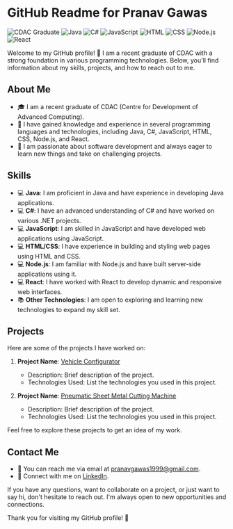 # GitHub Readme for Pranav Gawas

![CDAC Graduate](https://img.shields.io/badge/CDAC-Graduate-blue?style=flat-square)
![Java](https://img.shields.io/badge/Java-Expert-brightgreen?style=flat-square)
![C#](https://img.shields.io/badge/C%23-Advanced-blueviolet?style=flat-square)
![JavaScript](https://img.shields.io/badge/JavaScript-Intermediate-yellow?style=flat-square)
![HTML](https://img.shields.io/badge/HTML-Intermediate-orange?style=flat-square)
![CSS](https://img.shields.io/badge/CSS-Intermediate-blue?style=flat-square)
![Node.js](https://img.shields.io/badge/Node.js-Intermediate-green?style=flat-square)
![React](https://img.shields.io/badge/React-Intermediate-blue?style=flat-square)

Welcome to my GitHub profile! 👋 I am a recent graduate of CDAC with a strong foundation in various programming technologies. Below, you'll find information about my skills, projects, and how to reach out to me.

## About Me
- 🎓 I am a recent graduate of CDAC (Centre for Development of Advanced Computing).
- 💼 I have gained knowledge and experience in several programming languages and technologies, including Java, C#, JavaScript, HTML, CSS, Node.js, and React.
- 🌱 I am passionate about software development and always eager to learn new things and take on challenging projects.

## Skills
- 💻 **Java**: I am proficient in Java and have experience in developing Java applications.
- 💻 **C#**: I have an advanced understanding of C# and have worked on various .NET projects.
- 💻 **JavaScript**: I am skilled in JavaScript and have developed web applications using JavaScript.
- 💻 **HTML/CSS**: I have experience in building and styling web pages using HTML and CSS.
- 💻 **Node.js**: I am familiar with Node.js and have built server-side applications using it.
- 💻 **React**: I have worked with React to develop dynamic and responsive web interfaces.
- 📚 **Other Technologies**: I am open to exploring and learning new technologies to expand my skill set.

## Projects
Here are some of the projects I have worked on:
1. **Project Name**: [Vehicle Configurator](https://github.com/Pranavgawas/VehicleConfigurator)
   - Description: Brief description of the project.
   - Technologies Used: List the technologies you used in this project.
   
2. **Project Name**: [Pneumatic Sheet Metal Cutting Machine](https://github.com/yourusername/project2)
   - Description: Brief description of the project.
   - Technologies Used: List the technologies you used in this project.

Feel free to explore these projects to get an idea of my work.

## Contact Me
- 📧 You can reach me via email at [pranavgawas1999@gmail.com](mailto:pranavgawas1999@gmail.com).
- 💬 Connect with me on [LinkedIn](https://www.linkedin.com/in/pranavgawas/).

If you have any questions, want to collaborate on a project, or just want to say hi, don't hesitate to reach out. I'm always open to new opportunities and connections.

Thank you for visiting my GitHub profile! 🚀
